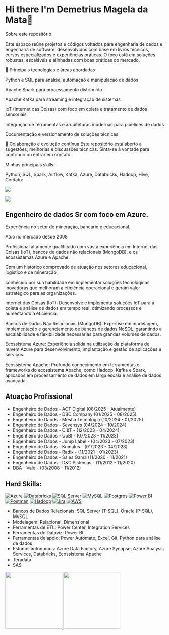 # Hi there  I'm Demetrius Magela da Mata👋

Sobre este repositório

Este espaço reúne projetos e códigos voltados para engenharia de dados e engenharia de software, desenvolvidos com base em livros técnicos, cursos especializados e experiências práticas. O foco está em soluções robustas, escaláveis e alinhadas com boas práticas do mercado.

🚀 Principais tecnologias e áreas abordadas

Python e SQL para análise, automação e manipulação de dados

Apache Spark para processamento distribuído

Apache Kafka para streaming e integração de sistemas

IoT (Internet das Coisas) com foco em coleta e tratamento de dados sensoriais

Integração de ferramentas e arquiteturas modernas para pipelines de dados

Documentação e versionamento de soluções técnicas

🤝 Colaboração e evolução contínua Este repositório está aberto a sugestões, melhorias e discussões técnicas. Sinta-se à vontade para contribuir ou entrar em contato.

Minhas principais skills:

<link rel="stylesheet" href="https://cdn.jsdelivr.net/gh/devicons/devicon@v2.15.1/devicon.min.css"> Python, <link rel="stylesheet" href="https://cdn.jsdelivr.net/gh/devicons/devicon@v2.15.1/devicon.min.css"> SQL, <link rel="stylesheet" href="https://cdn.jsdelivr.net/gh/devicons/devicon@v2.15.1/devicon.min.css"> Spark, <link rel="stylesheet" href="https://cdn.jsdelivr.net/gh/devicons/devicon@v2.15.1/devicon.min.css"> Airflow, <link rel="stylesheet" href="https://cdn.jsdelivr.net/gh/devicons/devicon@v2.15.1/devicon.min.css"> Kafka, <link rel="stylesheet" href="https://cdn.jsdelivr.net/gh/devicons/devicon@v2.15.1/devicon.min.css"> Azure, <link rel="stylesheet" href="https://cdn.jsdelivr.net/gh/devicons/devicon@v2.15.1/devicon.min.css"> Databricks, <link rel="stylesheet" href="https://cdn.jsdelivr.net/gh/devicons/devicon@v2.15.1/devicon.min.css"> Hadoop, <link rel="stylesheet" href="https://cdn.jsdelivr.net/gh/devicons/devicon@v2.15.1/devicon.min.css"> Hive, <link rel="stylesheet"


Contato:

<a href="https://www.linkedin.com/in/demetrius-mata-6aa74910a/" target="_blank"><img src="https://img.shields.io/badge/-LinkedIn-%230077B5?style=for-the-badge&logo=linkedin&logoColor=white" target="_blank"></a>   
</div> <a href = "dimagela25@gmail.com"><img src="https://img.shields.io/badge/Gmail-D14836?style=for-the-badge&logo=gmail&logoColor=white" target="_blank"></a>

## Engenheiro de dados Sr com foco em Azure.

Experiência no setor de mineração, bancário e educacional.

Atuo no mercado desde 2008

Profissional altamente qualificado com vasta experiência em Internet das Coisas (IoT), bancos de dados não relacionais (MongoDB), e os ecossistemas Azure e Apache. 

Com um histórico comprovado de atuação nos setores educacional, logístico e de mineração, 

conhecido por sua habilidade em implementar soluções tecnológicas inovadoras que melhoram a eficiência operacional e geram valor estratégico para as organizações.

Internet das Coisas (IoT): Desenvolve e implementa soluções IoT para a coleta e análise de dados em tempo real, otimizando processos e aumentando a eficiência.

Bancos de Dados Não Relacionais (MongoDB): Expertise em modelagem, implementação e gerenciamento de bancos de dados NoSQL, garantindo a escalabilidade e flexibilidade necessárias para grandes volumes de dados.

Ecossistema Azure: Experiência sólida na utilização da plataforma de nuvem Azure para desenvolvimento, implantação e gestão de aplicações e serviços.

Ecossistema Apache: Profundo conhecimento em ferramentas e frameworks do ecossistema Apache, como Hadoop, Kafka e Spark, aplicados em processamento de dados em larga escala e análise de dados avançada.

## Atuação Profissional 

- Engenheiro de Dados - ACT Digital (08/2025 - Atualmente)
- Engenheiro de Dados - DBC Company (01/2025 - 08/2025)
- Engenheiro de Daods - Mesha Tecnologia (10/2024 - 01/2025)
- Engenheiro de Dados - Sevensys (04/2024 - 10/2024)
- Engenheiro de Dados - CI&T - (12/2023 - 04/2024)
- Engenheiro de Dados - UpBI - (07/2023 - 11/2023)
- Engenheiro de Dados - Jump Label - (04/2023 - 07/2023)
- Engenheiro de Dados - Kumulus - (01/2023 - 04/2023)
- Engenheiro de Dados - Radix - (11/2021 - 01/2023)
- Engenheiro de Dados - Sales Gama (11/2020 - 11/2021)
- Engenheiro de Dados - D&C Sistemas - (11/2012 - 11/2020)
- DBA - Vale - (03/2008 - 11/2012)


## Hard Skills:
[![Azure](https://img.shields.io/badge/microsoft%20azure-0089D6?style=for-the-badge&logo=microsoft-azure&logoColor=white)](https://github.com/demetriusengdados/demetriusengdados/edit/main/README.md)
[![Databricks](https://img.shields.io/badge/Databricks-FF3621?style=for-the-badge&logo=Databricks&logoColor=white)](https://github.com/demetriusengdados/demetriusengdados/edit/main/README.md)
[![SQL Server](https://img.shields.io/badge/Microsoft%20SQL%20Server-CC2927?style=for-the-badge&logo=microsoft%20sql%20server&logoColor=white)](https://github.com/demetriusengdados/demetriusengdados/edit/main/README.md)
[![MySQL](https://img.shields.io/badge/MySQL-005C84?style=for-the-badge&logo=mysql&logoColor=white)](https://github.com/demetriusengdados/demetriusengdados/edit/main/README.md)
[![Postgres](https://img.shields.io/badge/PostgreSQL-316192?style=for-the-badge&logo=postgresql&logoColor=white)](https://github.com/demetriusengdados/demetriusengdados/edit/main/README.md)
[![Power BI](https://img.shields.io/badge/PowerBI-F2C811?style=for-the-badge&logo=Power%20BI&logoColor=white)](https://github.comdemetriusengdados/demetriusengdados/edit/main/README.md)
[![Postman](https://img.shields.io/badge/Postman-FF6C37?style=for-the-badge&logo=Postman&logoColor=white)](https://github.com/demetriusengdados/demetriusengdados/edit/main/README.md)
[![Hadoop](https://img.shields.io/badge/Hadoop-5849be?style=for-the-badge&logo=Hadoop&logoColor=white)](https://github.com/demetriusengdados/demetriusengdados/edit/main/README.md)
[![Jira](https://img.shields.io/badge/Jira-0052CC?style=for-the-badge&logo=Jira&logoColor=white)](https://github.com/demetriusengdados/demetriusengdados/edit/main/README.md)
[![AWS](https://img.shields.io/badge/AWS-0052CC?style=for-the-badge&logo=AWS&logoColor=white)](https://github.com/demetriusengdados/demetriusengdados/edit/main/README.md)

- Bancos de Dados Relacionais: SQL Server (T-SQL), Oracle (P-SQL), MySQL
- Modelagem: Relacional, Dimensional
- Ferramentas de ETL: Power Center, Integration Services
- Ferramentas de Dataviz: Power BI
- Ferramentas de apoio: Power Automate, Excel, Git, Python para análise de dados
- Estudos autônomos: Azure Data Factory, Azure Synapse, Azure Analysis Services, Databricks, Ecossistema Apache 
- Teradata
- SAS

<div>
<a href="https://github.com/demetriusengdados">
<img height="180em" src="https://github-readme-stats.vercel.app/api/top-langs/?username=demetriusengdados&layout=compact&langs_count=7&theme=dracula"/>
<img height="180em" src="https://github-readme-stats.vercel.app/api?username=demetriusengdados&show_icons=true&theme=dracula&include_all_commits=true&count_private=true"/>
</div>
